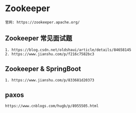 # Zookeeper
```
官网: https://zookeeper.apache.org/
```

## Zookeeper 常见面试题
```
1. https://blog.csdn.net/oldshaui/article/details/84658145
2. https://www.jianshu.com/p/f216c7582bc3
```

## Zookeeper & SpringBoot
```
1. https://www.jianshu.com/p/833681d20373
```

## paxos
```
https://www.cnblogs.com/hugb/p/8955505.html
```
